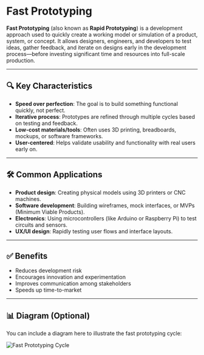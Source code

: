 # Fast Prototyping

**Fast Prototyping** (also known as **Rapid Prototyping**) is a development approach used to quickly create a working model or simulation of a product, system, or concept. It allows designers, engineers, and developers to test ideas, gather feedback, and iterate on designs early in the development process—before investing significant time and resources into full-scale production.

---

## 🔍 Key Characteristics

- **Speed over perfection**: The goal is to build something functional quickly, not perfect.
- **Iterative process**: Prototypes are refined through multiple cycles based on testing and feedback.
- **Low-cost materials/tools**: Often uses 3D printing, breadboards, mockups, or software frameworks.
- **User-centered**: Helps validate usability and functionality with real users early on.

---

## 🛠️ Common Applications

- **Product design**: Creating physical models using 3D printers or CNC machines.
- **Software development**: Building wireframes, mock interfaces, or MVPs (Minimum Viable Products).
- **Electronics**: Using microcontrollers (like Arduino or Raspberry Pi) to test circuits and sensors.
- **UX/UI design**: Rapidly testing user flows and interface layouts.

---

## ✅ Benefits

- Reduces development risk
- Encourages innovation and experimentation
- Improves communication among stakeholders
- Speeds up time-to-market

---

## 📊 Diagram (Optional)

You can include a diagram here to illustrate the fast prototyping cycle:

![Fast Prototyping Cycle](diagram-placeholder.png)
